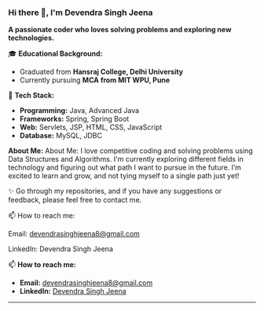 
### Hi there 👋, I'm Devendra Singh Jeena

**A passionate coder who loves solving problems and exploring new technologies.**

🎓 **Educational Background:**

* Graduated from **Hansraj College, Delhi University**
* Currently pursuing **MCA from MIT WPU, Pune**

🚀 **Tech Stack:**

* **Programming:** Java, Advanced Java
* **Frameworks:** Spring, Spring Boot
* **Web:** Servlets, JSP, HTML, CSS, JavaScript
* **Database:** MySQL, JDBC

 **About Me:**
 About Me:
I love competitive coding and solving problems using Data Structures and Algorithms.
I'm currently exploring different fields in technology and figuring out what path I want to pursue in the future.
I’m excited to learn and grow, and not tying myself to a single path just yet!

✨ Go through my repositories, and if you have any suggestions or feedback, please feel free to contact me.

📫 How to reach me:

Email: devendrasinghjeena8@gmail.com

LinkedIn: Devendra Singh Jeena

📫 **How to reach me:**

* **Email:** [devendrasinghjeena8@gmail.com](mailto:devendrasinghjeena8@gmail.com)
* **LinkedIn:** [Devendra Singh Jeena](https://www.linkedin.com/in/devendra-singh-jeena-714bba360/)

---
